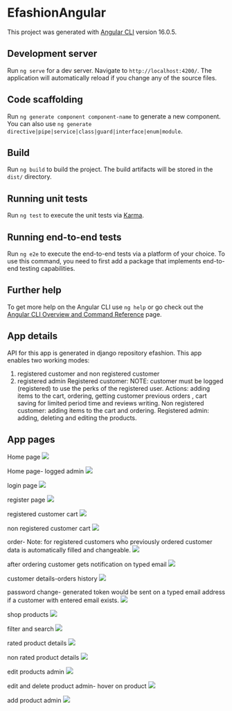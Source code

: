 # EfashionAngular

This project was generated with [Angular CLI](https://github.com/angular/angular-cli) version 16.0.5.

## Development server

Run `ng serve` for a dev server. Navigate to `http://localhost:4200/`. The application will automatically reload if you change any of the source files.

## Code scaffolding

Run `ng generate component component-name` to generate a new component. You can also use `ng generate directive|pipe|service|class|guard|interface|enum|module`.

## Build

Run `ng build` to build the project. The build artifacts will be stored in the `dist/` directory.

## Running unit tests

Run `ng test` to execute the unit tests via [Karma](https://karma-runner.github.io).

## Running end-to-end tests

Run `ng e2e` to execute the end-to-end tests via a platform of your choice. To use this command, you need to first add a package that implements end-to-end testing capabilities.

## Further help

To get more help on the Angular CLI use `ng help` or go check out the [Angular CLI Overview and Command Reference](https://angular.io/cli) page.

## App details
API for this app is generated in django repository efashion.
This app enables two working modes:
 1. registered customer and non registered customer
 2. registered admin
Registered customer: NOTE: customer must be logged (registered) to use the perks of the registered user. Actions: adding items to the cart,
ordering, getting customer previous orders , cart saving for limited period time and reviews writing.
Non registered customer: adding items to the cart and ordering.
Registered admin: adding, deleting and editing the products.

## App pages 
Home page
<img src="efashionAngular/src/assets/explanatoryImages/homePage.png"> 

Home page- logged admin
<img src="efashionAngular/src/assets/explanatoryImages/homeAdmin.png"> 

login page
<img src="efashionAngular/src/assets/explanatoryImages/loginPage.png"> 

register page
<img src="efashionAngular/src/assets/explanatoryImages/registerPage.png"> 

registered customer cart
<img src="efashionAngular/src/assets/explanatoryImages/loggedUserCart.png"> 

non registered customer cart
<img src="efashionAngular/src/assets/explanatoryImages/cart.png"> 

order- Note: for registered customers who previously ordered customer data is automatically filled and changeable.
<img src="efashionAngular/src/assets/explanatoryImages/order.png">

after ordering customer gets notification on typed email 
<img src="efashionAngular/src/assets/explanatoryImages/orderEmail.png">

customer details-orders history
<img src="efashionAngular/src/assets/explanatoryImages/customerDetails.png"> 

password change- generated token would be sent on a typed email address if a customer with entered email exists.
<img src="efashionAngular/src/assets/explanatoryImages/passwordChange.png"> 

shop products 
<img src="efashionAngular/src/assets/explanatoryImages/shop.png"> 

filter and search
<img src="efashionAngular/src/assets/explanatoryImages/filterAndSearch.png"> 

rated product details
<img src="efashionAngular/src/assets/explanatoryImages/ratedProductDetails.png"> 

non rated product details
<img src="efashionAngular/src/assets/explanatoryImages/productDetailsNotRated.png"> 

edit products admin
<img src="efashionAngular/src/assets/explanatoryImages/editProductsAdmin.png"> 

edit and delete product admin- hover on product
<img src="efashionAngular/src/assets/explanatoryImages/editItemAdmin.png"> 

add product admin
<img src="efashionAngular/src/assets/explanatoryImages/addProductAdmin.png"> 







